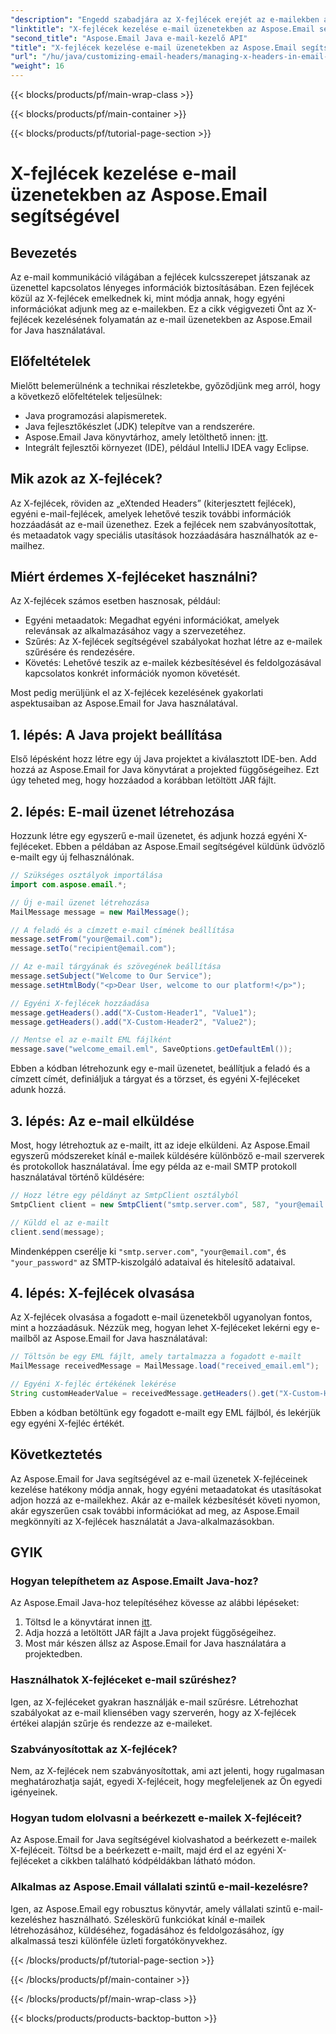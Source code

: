 ```yaml
---
"description": "Engedd szabadjára az X-fejlécek erejét az e-mailekben az Aspose.Email for Java segítségével. Tanuld meg kezelni az egyéni metaadatokat és javítani az e-mailek feldolgozását."
"linktitle": "X-fejlécek kezelése e-mail üzenetekben az Aspose.Email segítségével"
"second_title": "Aspose.Email Java e-mail-kezelő API"
"title": "X-fejlécek kezelése e-mail üzenetekben az Aspose.Email segítségével"
"url": "/hu/java/customizing-email-headers/managing-x-headers-in-email-messages/"
"weight": 16
---
```


{{< blocks/products/pf/main-wrap-class >}}

{{< blocks/products/pf/main-container >}}

{{< blocks/products/pf/tutorial-page-section >}}

# X-fejlécek kezelése e-mail üzenetekben az Aspose.Email segítségével


## Bevezetés

Az e-mail kommunikáció világában a fejlécek kulcsszerepet játszanak az üzenettel kapcsolatos lényeges információk biztosításában. Ezen fejlécek közül az X-fejlécek emelkednek ki, mint módja annak, hogy egyéni információkat adjunk meg az e-mailekben. Ez a cikk végigvezeti Önt az X-fejlécek kezelésének folyamatán az e-mail üzenetekben az Aspose.Email for Java használatával.

## Előfeltételek

Mielőtt belemerülnénk a technikai részletekbe, győződjünk meg arról, hogy a következő előfeltételek teljesülnek:

- Java programozási alapismeretek.
- Java fejlesztőkészlet (JDK) telepítve van a rendszerére.
- Aspose.Email Java könyvtárhoz, amely letölthető innen: [itt](https://releases.aspose.com/email/java/).
- Integrált fejlesztői környezet (IDE), például IntelliJ IDEA vagy Eclipse.

## Mik azok az X-fejlécek?

Az X-fejlécek, röviden az „eXtended Headers” (kiterjesztett fejlécek), egyéni e-mail-fejlécek, amelyek lehetővé teszik további információk hozzáadását az e-mail üzenethez. Ezek a fejlécek nem szabványosítottak, és metaadatok vagy speciális utasítások hozzáadására használhatók az e-mailhez.

## Miért érdemes X-fejléceket használni?

Az X-fejlécek számos esetben hasznosak, például:

- Egyéni metaadatok: Megadhat egyéni információkat, amelyek relevánsak az alkalmazásához vagy a szervezetéhez.
- Szűrés: Az X-fejlécek segítségével szabályokat hozhat létre az e-mailek szűrésére és rendezésére.
- Követés: Lehetővé teszik az e-mailek kézbesítésével és feldolgozásával kapcsolatos konkrét információk nyomon követését.

Most pedig merüljünk el az X-fejlécek kezelésének gyakorlati aspektusaiban az Aspose.Email for Java használatával.

## 1. lépés: A Java projekt beállítása

Első lépésként hozz létre egy új Java projektet a kiválasztott IDE-ben. Add hozzá az Aspose.Email for Java könyvtárat a projekted függőségeihez. Ezt úgy teheted meg, hogy hozzáadod a korábban letöltött JAR fájlt.

## 2. lépés: E-mail üzenet létrehozása

Hozzunk létre egy egyszerű e-mail üzenetet, és adjunk hozzá egyéni X-fejléceket. Ebben a példában az Aspose.Email segítségével küldünk üdvözlő e-mailt egy új felhasználónak.

```java
// Szükséges osztályok importálása
import com.aspose.email.*;

// Új e-mail üzenet létrehozása
MailMessage message = new MailMessage();

// A feladó és a címzett e-mail címének beállítása
message.setFrom("your@email.com");
message.setTo("recipient@email.com");

// Az e-mail tárgyának és szövegének beállítása
message.setSubject("Welcome to Our Service");
message.setHtmlBody("<p>Dear User, welcome to our platform!</p>");

// Egyéni X-fejlécek hozzáadása
message.getHeaders().add("X-Custom-Header1", "Value1");
message.getHeaders().add("X-Custom-Header2", "Value2");

// Mentse el az e-mailt EML fájlként
message.save("welcome_email.eml", SaveOptions.getDefaultEml());
```

Ebben a kódban létrehozunk egy e-mail üzenetet, beállítjuk a feladó és a címzett címét, definiáljuk a tárgyat és a törzset, és egyéni X-fejléceket adunk hozzá.

## 3. lépés: Az e-mail elküldése

Most, hogy létrehoztuk az e-mailt, itt az ideje elküldeni. Az Aspose.Email egyszerű módszereket kínál e-mailek küldésére különböző e-mail szerverek és protokollok használatával. Íme egy példa az e-mail SMTP protokoll használatával történő küldésére:

```java
// Hozz létre egy példányt az SmtpClient osztályból
SmtpClient client = new SmtpClient("smtp.server.com", 587, "your@email.com", "your_password");

// Küldd el az e-mailt
client.send(message);
```

Mindenképpen cserélje ki `"smtp.server.com"`, `"your@email.com"`, és `"your_password"` az SMTP-kiszolgáló adataival és hitelesítő adataival.

## 4. lépés: X-fejlécek olvasása

Az X-fejlécek olvasása a fogadott e-mail üzenetekből ugyanolyan fontos, mint a hozzáadásuk. Nézzük meg, hogyan lehet X-fejléceket lekérni egy e-mailből az Aspose.Email for Java használatával:

```java
// Töltsön be egy EML fájlt, amely tartalmazza a fogadott e-mailt
MailMessage receivedMessage = MailMessage.load("received_email.eml");

// Egyéni X-fejléc értékének lekérése
String customHeaderValue = receivedMessage.getHeaders().get("X-Custom-Header1");
```

Ebben a kódban betöltünk egy fogadott e-mailt egy EML fájlból, és lekérjük egy egyéni X-fejléc értékét.

## Következtetés

Az Aspose.Email for Java segítségével az e-mail üzenetek X-fejléceinek kezelése hatékony módja annak, hogy egyéni metaadatokat és utasításokat adjon hozzá az e-mailekhez. Akár az e-mailek kézbesítését követi nyomon, akár egyszerűen csak további információkat ad meg, az Aspose.Email megkönnyíti az X-fejlécek használatát a Java-alkalmazásokban.

## GYIK

### Hogyan telepíthetem az Aspose.Emailt Java-hoz?

Az Aspose.Email Java-hoz telepítéséhez kövesse az alábbi lépéseket:
1. Töltsd le a könyvtárat innen [itt](https://releases.aspose.com/email/java/).
2. Adja hozzá a letöltött JAR fájlt a Java projekt függőségeihez.
3. Most már készen állsz az Aspose.Email for Java használatára a projektedben.

### Használhatok X-fejléceket e-mail szűréshez?

Igen, az X-fejléceket gyakran használják e-mail szűrésre. Létrehozhat szabályokat az e-mail kliensében vagy szerverén, hogy az X-fejlécek értékei alapján szűrje és rendezze az e-maileket.

### Szabványosítottak az X-fejlécek?

Nem, az X-fejlécek nem szabványosítottak, ami azt jelenti, hogy rugalmasan meghatározhatja saját, egyedi X-fejléceit, hogy megfeleljenek az Ön egyedi igényeinek.

### Hogyan tudom elolvasni a beérkezett e-mailek X-fejléceit?

Az Aspose.Email for Java segítségével kiolvashatod a beérkezett e-mailek X-fejléceit. Töltsd be a beérkezett e-mailt, majd érd el az egyéni X-fejléceket a cikkben található kódpéldákban látható módon.

### Alkalmas az Aspose.Email vállalati szintű e-mail-kezelésre?

Igen, az Aspose.Email egy robusztus könyvtár, amely vállalati szintű e-mail-kezeléshez használható. Széleskörű funkciókat kínál e-mailek létrehozásához, küldéséhez, fogadásához és feldolgozásához, így alkalmassá teszi különféle üzleti forgatókönyvekhez.

{{< /blocks/products/pf/tutorial-page-section >}}

{{< /blocks/products/pf/main-container >}}

{{< /blocks/products/pf/main-wrap-class >}}

{{< blocks/products/products-backtop-button >}}